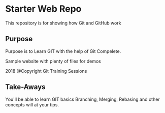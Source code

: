 # Starter Web Repo

This repository is for showing how Git and GitHub work

## Purpose
Purpose is to Learn GIT with the help of Git Compelete.

Sample website with plenty of files for demos

2018 @Copyright Git Training Sessions

## Take-Aways 
You'll be able to learn GIT basics
Branching, Merging, Rebasing and other concepts will at your tips.